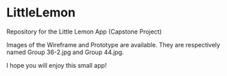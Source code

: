 # LittleLemon
Repository for the Little Lemon App (Capstone Project)

Images of the Wireframe and Prototype are available. They are respectively named Group 36-2.jpg and Group 44.jpg.

I hope you will enjoy this small app!
